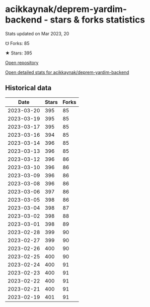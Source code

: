 # acikkaynak/deprem-yardim-backend - stars & forks statistics

Stats updated on Mar 2023, 20

☋ Forks: 85

★ Stars: 395

[Open repository](https://github.com/acikkaynak/deprem-yardim-backend)

[Open detailed stats for acikkaynak/deprem-yardim-backend](https://reviewgithub.com/rep/acikkaynak/deprem-yardim-backend)

## Historical data
| Date | Stars | Forks |
|------|-------|-------|
| 2023-03-20 | 395 | 85 | 
| 2023-03-19 | 395 | 85 | 
| 2023-03-17 | 395 | 85 | 
| 2023-03-16 | 394 | 85 | 
| 2023-03-14 | 396 | 85 | 
| 2023-03-13 | 396 | 85 | 
| 2023-03-12 | 396 | 86 | 
| 2023-03-10 | 396 | 86 | 
| 2023-03-09 | 396 | 86 | 
| 2023-03-08 | 396 | 86 | 
| 2023-03-06 | 397 | 86 | 
| 2023-03-05 | 398 | 86 | 
| 2023-03-04 | 398 | 87 | 
| 2023-03-02 | 398 | 88 | 
| 2023-03-01 | 398 | 89 | 
| 2023-02-28 | 399 | 90 | 
| 2023-02-27 | 399 | 90 | 
| 2023-02-26 | 400 | 90 | 
| 2023-02-25 | 400 | 90 | 
| 2023-02-24 | 400 | 91 | 
| 2023-02-23 | 400 | 91 | 
| 2023-02-22 | 400 | 91 | 
| 2023-02-21 | 400 | 91 | 
| 2023-02-19 | 401 | 91 | 

